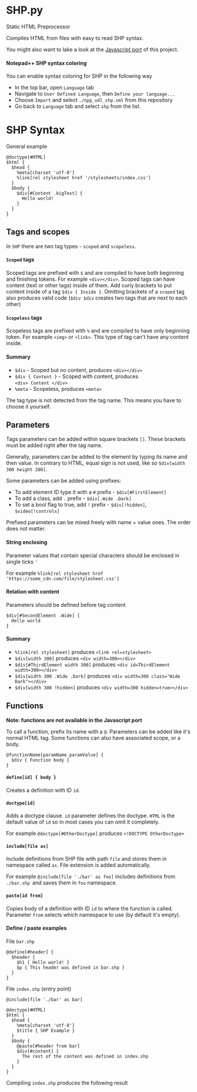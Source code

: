 # SHP.py

Static HTML Preprocessor

Compiles HTML from files with easy to read SHP syntax.

You might also want to lake a look at the [Javascript port](https://github.com/Jakub21/shp.js) of this project.

#### Notepad++ SHP syntax coloring
You can enable syntax coloring for SHP in the following way

- In the top bar, open `Language` tab
- Navigate to `User Defined Language`, then `Define your language...`
- Choose `Import` and select `./npp_udl_shp.xml` from this repository
- Go back to `Language` tab and select `shp` from the list.

# SHP Syntax

General example

```shp
@doctype[#HTML]
$html {
  $head {
    %meta[charset 'utf-8']
    %link[rel stylesheet href '/stylesheets/index.css']
  }
  $body {
    $div[#Content .bigText] {
      Hello world!
    }
  }
}
```

## Tags and scopes

In `SHP` there are two tag types - `scoped` and `scopeless`. 

#### `Scoped` tags

Scoped tags are prefixed with `$` and are compiled to have both beginning and finishing tokens. For example `<div></div>`. Scoped tags can have content (text or other tags) inside of them. Add curly brackets to put content inside of a tag `$div { Inside }`. Omitting brackets of a `scoped` tag also produces valid code (`$div $div` creates two tags that are next to each other)

#### `Scopeless` tags

Scopeless tags are prefixed with `%` and are compiled to have only beginning token. For example `<img>` or `<link>`. This type of tag can't have any content inside.

#### Summary

- `$div` - Scoped but no content, produces `<div></div>`
- `$div { Content }` - Scoped with content, produces `<div> Content </div> `
- `%meta` - Scopeless, produces `<meta>`

The tag type is not detected from the tag name. This means you have to choose it yourself.

## Parameters

Tags parameters can be added within square brackets `[]`. These brackets must be added right after the tag name.

Generally, parameters can be added to the element by typing its name and then value. In contrary to HTML, equal sign is not used, like so `$div[width 300 height 200]`.

Some parameters can be added using prefixes:

- To add element ID type it with a `#` prefix - `$div[#FirstElement]`
- To add a class, add `.` prefix - `$div[.Wide .Dark]`
- To set a bool flag to true, add `!` prefix - `$div[!hidden]`, `$video[!controls]`

Prefixed parameters can be mixed freely with name + value ones. The order does not matter.

#### String enclosing

Parameter values that contain special characters should be enclosed in single ticks `'`

For example `%link[rel stylesheet href 'https://some_cdn.com/file/stylesheet.css']`

#### Relation with content

Parameters should be defined before tag content

```shp
$div[#SecondElement .Wide] {
  Hello world
}
```

#### Summary

- `%link[rel stylesheet]` produces `<link rel=stylesheet>`
- `$div[width 300]` produces `<div width=300></div>`
- `$div[#ThirdElement width 300]` produces `<div id=ThirdElement width=300></div>`
- `$div[width 300 .Wide .Dark]` produces `<div width=300 class="Wide Dark"></div>`
- `$div[width 300 !hidden]` produces `<div width=300 hidden=true></div>`

## Functions

**Note: functions are not available in the Javascript port**

To call a function, prefix its name with a `@`. Parameters can be added like it's normal HTML tag. Some functions can also have associated scope, or a body.

```shp
@functionName[paramName paramValue] {
  $div { Function body }
}
```

#### `define[id] { body }`

Creates a definition with ID `id`. 

#### `doctype[id]`

Adds a doctype clause. `id` parameter defines the doctype. `HTML` is the default value of `id` so in most cases you can omit it completely.

For example `@doctype[#OtherDoctype]` produces `<!DOCTYPE OtherDoctype>`

#### `include[file as]`

Include definitions from SHP file with path `file` and stores them in namespace called `as`. File extension is added automatically.

For example `@include[file './bar' as foo]` includes definitions from `./bar.shp `and saves them in `foo` namespace.

#### `paste[id from]`

Copies body of a definition with ID `id` to where the function is called. Parameter `from` selects which namespace to use (by default it's empty).

#### Define / paste examples

File `bar.shp`

```shp
@define[#header] {
  $header {
    $h1 { Hello world! }
    $p { This header was defined in bar.shp }
  }
}
```

File `index.shp` (entry point)

```shp
@include[file './bar' as bar]

@doctype[#HTML]
$html {
  $head {
    %meta[charset 'utf-8']
    $title { SHP Example }
  }
  $body {
    @paste[#header from bar]
    $div[#content] {
      The rest of the content was defined in index.shp
    }
  }
}
```

Compiling `index.shp` produces the following result
